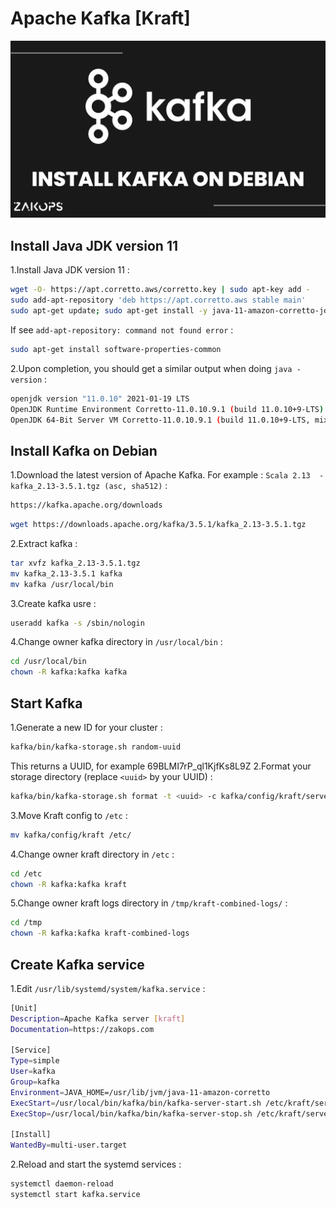 # Apache Kafka [Kraft]
![Kafka Kraft](https://raw.githubusercontent.com/zakery1369/pics/master/Kafka.png)

## Install Java JDK version 11

1.Install Java JDK version 11 :
```bash
wget -O- https://apt.corretto.aws/corretto.key | sudo apt-key add - 
sudo add-apt-repository 'deb https://apt.corretto.aws stable main'
sudo apt-get update; sudo apt-get install -y java-11-amazon-corretto-jdk
```

If see `add-apt-repository: command not found error` :
```bash
sudo apt-get install software-properties-common
```
2.Upon completion, you should get a similar output when doing `java -version` :
```bash
openjdk version "11.0.10" 2021-01-19 LTS
OpenJDK Runtime Environment Corretto-11.0.10.9.1 (build 11.0.10+9-LTS)
OpenJDK 64-Bit Server VM Corretto-11.0.10.9.1 (build 11.0.10+9-LTS, mixed mode)shell
```
## Install Kafka on Debian

1.Download the latest version of Apache Kafka. For example : `Scala 2.13  - kafka_2.13-3.5.1.tgz (asc, sha512)` :
```bash
https://kafka.apache.org/downloads
```
```bash
wget https://downloads.apache.org/kafka/3.5.1/kafka_2.13-3.5.1.tgz
```
2.Extract kafka :
```bash
tar xvfz kafka_2.13-3.5.1.tgz
mv kafka_2.13-3.5.1 kafka
mv kafka /usr/local/bin
```
3.Create kafka usre :
```bash
useradd kafka -s /sbin/nologin
```
4.Change owner kafka directory in `/usr/local/bin` :
```bash
cd /usr/local/bin
chown -R kafka:kafka kafka
```

## Start Kafka

1.Generate a new ID for your cluster :
```bash
kafka/bin/kafka-storage.sh random-uuid
```
This returns a UUID, for example 69BLMI7rP_ql1KjfKs8L9Z
2.Format your storage directory (replace `<uuid>` by your UUID) :
```bash
kafka/bin/kafka-storage.sh format -t <uuid> -c kafka/config/kraft/server.properties
```
3.Move Kraft config to `/etc` :
```bash
mv kafka/config/kraft /etc/
```
4.Change owner kraft directory in `/etc` :
```bash
cd /etc
chown -R kafka:kafka kraft
```
5.Change owner kraft logs directory in `/tmp/kraft-combined-logs/` :
```bash
cd /tmp
chown -R kafka:kafka kraft-combined-logs
```
## Create Kafka service

1.Edit `/usr/lib/systemd/system/kafka.service` :
```bash
[Unit]
Description=Apache Kafka server [kraft]
Documentation=https://zakops.com

[Service]
Type=simple
User=kafka
Group=kafka
Environment=JAVA_HOME=/usr/lib/jvm/java-11-amazon-corretto
ExecStart=/usr/local/bin/kafka/bin/kafka-server-start.sh /etc/kraft/server.properties
ExecStop=/usr/local/bin/kafka/bin/kafka-server-stop.sh /etc/kraft/server.properties

[Install]
WantedBy=multi-user.target
```
2.Reload and start the systemd services :
```bash
systemctl daemon-reload
systemctl start kafka.service
```

